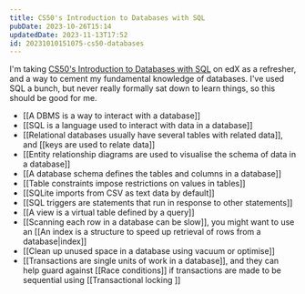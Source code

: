 ```yaml
---
title: CS50's Introduction to Databases with SQL
pubDate: 2023-10-26T15:14
updatedDate: 2023-11-13T17:52
id: 20231010151075-cs50-databases
---
```


I'm taking [CS50's Introduction to Databases with SQL](https://www.edx.org/learn/sql/harvard-university-cs50-s-introduction-to-databases-with-sql) on edX as a refresher, and a way to cement my fundamental knowledge of databases. I've used SQL a bunch, but never really formally sat down to learn things, so this should be good for me.

- [[A DBMS is a way to interact with a database]]
- [[SQL is a language used to interact with data in a database]]
- [[Relational databases usually have several tables with related data]], and [[keys are used to relate data]]
- [[Entity relationship diagrams are used to visualise the schema of data in a database]]
- [[A database schema defines the tables and columns in a database]]
- [[Table constraints impose restrictions on values in tables]]
- [[SQLite imports from CSV as text data by default]]
- [[SQL triggers are statements that run in response to other statements]]
- [[A view is a virtual table defined by a query]]
- [[Scanning each row in a database can be slow]], you might want to use an [[An index is a structure to speed up retrieval of rows from a database|index]]
- [[Clean up unused space in a database using vacuum or optimise]]
- [[Transactions are single units of work in a database]], and they can help guard against [[Race conditions]] if transactions are made to be sequential using [[Transactional locking ]]
